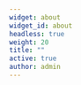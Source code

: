 ```yaml
---
widget: about
widget_id: about
headless: true
weight: 20
title: ""
active: true
author: admin
---
```

